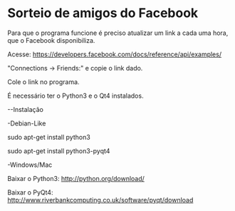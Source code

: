 Sorteio de amigos do Facebook
=============================

Para que o programa funcione é preciso atualizar um link a cada uma hora, que o Facebook disponibiliza.

Acesse: https://developers.facebook.com/docs/reference/api/examples/

"Connections -> Friends:" e copie o link dado.

Cole o link no programa.

É necessário ter o Python3 e o Qt4 instalados.

--Instalação

-Debian-Like

sudo apt-get install python3

sudo apt-get install python3-pyqt4

-Windows/Mac

Baixar o Python3: http://python.org/download/

Baixar o PyQt4: http://www.riverbankcomputing.co.uk/software/pyqt/download

